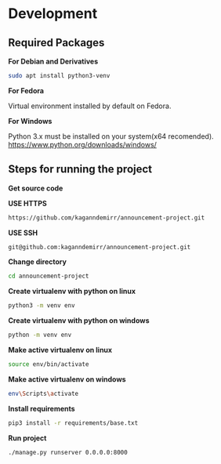 # Development

## Required Packages

**For Debian and Derivatives**
```bash
sudo apt install python3-venv
```

**For Fedora**

Virtual environment installed by default on Fedora.

**For Windows**

Python 3.x must be installed on your system(x64 recomended).
https://www.python.org/downloads/windows/

## Steps for running the project

**Get source code**

**USE HTTPS**
```bash
https://github.com/kaganndemirr/announcement-project.git
```

**USE SSH**
```bash
git@github.com:kaganndemirr/announcement-project.git
```

**Change directory**
```bash
cd announcement-project
```

**Create virtualenv with python on linux**
```bash
python3 -m venv env
```

**Create virtualenv with python on windows**
```bash
python -m venv env
```

**Make active virtualenv on linux**
```bash
source env/bin/activate
```

**Make active virtualenv on windows**
```bash
env\Scripts\activate
```

**Install requirements**
```bash
pip3 install -r requirements/base.txt
```

**Run project**
```bash
./manage.py runserver 0.0.0.0:8000
```